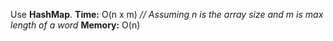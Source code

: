 Use **HashMap**.
**Time:** O(n x m) *// Assuming n is the array size and m is max length of a word*
**Memory:** O(n)